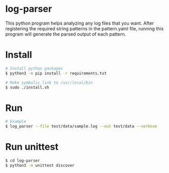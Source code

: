 # log-parser
This python program helps analyzing any log files that you want.
After registering the required string patterns in the pattern.yaml file,
running this program will generate the parsed output of each pattern.

# Install
```sh
# Install python packages
$ python3 -m pip install -r requirements.txt

# Make symbolic link to /usr/local/bin
$ sudo ./install.sh
```

# Run

```sh
# Example
$ log_parser --file test/data/sample.log --out test/data --verbose
```

# Run unittest
```sh
$ cd log-parser
$ python3 -m unittest discover
```